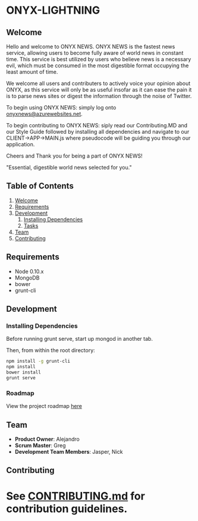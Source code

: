 ONYX-LIGHTNING
==============
## Welcome
Hello and welcome to ONYX NEWS. ONYX NEWS is the fastest news service, allowing users to become fully aware of world news in constant time. This service is best utilized by users who believe news is a necessary evil, which must be consumed in the most digestible format occupying the least amount of time.

We welcome all users and contributers to actively voice your opinion about ONYX, as this service will only be as useful insofar as it can ease the pain it is to parse news sites or digest the information through the noise of Twitter.

To begin using ONYX NEWS: simply log onto onyxnews@azurewebsites.net.

To begin contributing to ONYX NEWS: siply read our Contributing.MD and our Style Guide followed by installing all dependencies and navigate to our CLIENT->APP->MAIN.js  where pseudocode will be guiding you through our application.

Cheers and Thank you for being a part of ONYX NEWS!



 "Essential, digestible world news selected for you."

## Table of Contents
1.  [Welcome](#welcome)
1. [Requirements](#requirements)
1. [Development](#development)
    1. [Installing Dependencies](#installing-dependencies)
    1. [Tasks](#tasks)
1. [Team](#team)
1. [Contributing](#contributing)

## Requirements

- Node 0.10.x
- MongoDB
- bower
- grunt-cli

## Development

### Installing Dependencies

Before running grunt serve, start up mongod in another tab.

Then, from within the root directory:

```sh
npm install -g grunt-cli
npm install
bower install
grunt serve
```

### Roadmap

View the project roadmap [here](https://github.com/ONYX-LIGHTNING/ONYX-LIGHTNING/issues)

## Team

  - __Product Owner__: Alejandro
  - __Scrum Master__: Greg
  - __Development Team Members__: Jasper, Nick

## Contributing

See [CONTRIBUTING.md](CONTRIBUTING.md) for contribution guidelines.
=======

 

